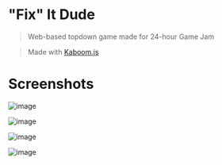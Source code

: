 # "Fix" It Dude
> Web-based topdown game made for 24-hour Game Jam

> Made with [Kaboom.js](https://kaboomjs.com)

# Screenshots
![image](https://user-images.githubusercontent.com/58461444/195036390-68fcd5b1-f0eb-48ae-a162-6372b4308884.png)

![image](https://user-images.githubusercontent.com/58461444/195036644-766a38d9-1f71-477a-9f2e-ae1c0f75e371.png)

![image](https://user-images.githubusercontent.com/58461444/195036753-2500205c-766c-41c7-a009-5b3e1cd93df4.png)

![image](https://user-images.githubusercontent.com/58461444/195036904-cd040a95-9fae-4c3d-ae7b-7e71545b7b05.png)
